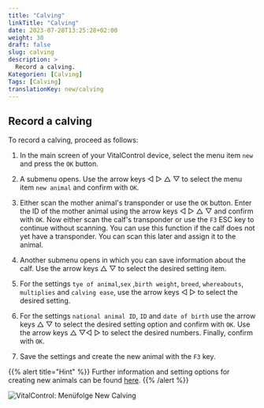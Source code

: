```yaml
---
title: "Calving"
linkTitle: "Calving"
date: 2023-07-28T13:25:28+02:00
weight: 30
draft: false
slug: calving
description: >
  Record a calving.
Kategorien: [Calving]
Tags: [Calving]
translationKey: new/calving
---
```

## Record a calving

To record a calving, proceed as follows:

1. In the main screen of your VitalControl device, select the menu item `new` and press the `OK` button.

2. A submenu opens. Use the arrow keys ◁ ▷ △ ▽ to select the menu item `new animal` and confirm with `OK`.

3. Either scan the mother animal's transponder or use the `OK` button. Enter the ID of the mother animal using the arrow keys ◁ ▷ △ ▽ and confirm with `OK`. Now either scan the calf's transponder or use the `F3` ESC key to continue without scanning. You can use this function if the calf does not yet have a transponder. You can scan this later and assign it to the animal.

4. Another submenu opens in which you can save information about the calf. Use the arrow keys △ ▽ to select the desired setting item.

5. For the settings `tye of animal`,`sex` ,`birth weight`, `breed`, `whereabouts`, `multiplies` and `calving ease`, use the arrow keys ◁ ▷ to select the desired setting.

6. For the settings `national animal ID`, `ID` and `date of birth` use the arrow keys △ ▽ to select the desired setting option and confirm with `OK`. Use the arrow keys △ ▽◁ ▷ to select the desired numbers. Finally, confirm with `OK`.

7. Save the settings and create the new animal with the `F3` key.

{{% alert title="Hint" %}}
Further information and setting options for creating new animals can be found [here](..).
{{% /alert %}}

   ![VitalControl: Menüfolge New Calving](../images/calving.png "Record a calving")
